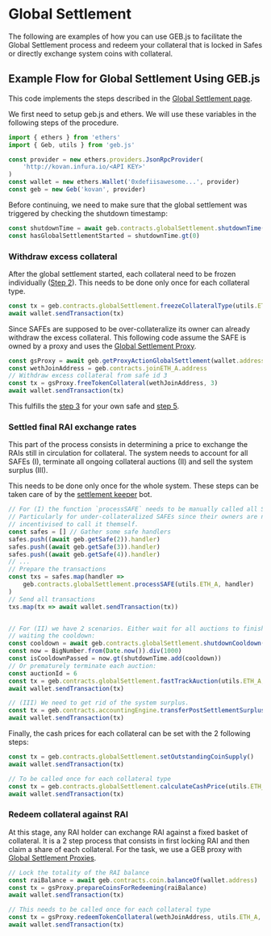 # Global Settlement

The following are examples of how you can use GEB.js to facilitate the Global Settlement process and redeem your collateral that is locked in Safes or directly exchange system coins with collateral.

## Example Flow for Global Settlement Using GEB.js

This code implements the steps described in the [Global Settlement page](https://docs.reflexer.finance/system-contracts/shutdown-module/global-settlement#the-shutdown-mechanism-9-crucial-steps). 

We first need to setup geb.js and ethers. We will use these variables in the following steps of the procedure.

```typescript
import { ethers } from 'ethers'
import { Geb, utils } from 'geb.js'

const provider = new ethers.providers.JsonRpcProvider(
    'http://kovan.infura.io/<API KEY>'
)
const wallet = new ethers.Wallet('0xdefiisawesome...', provider)
const geb = new Geb('kovan', provider)

```

Before continuing, we need to make sure that the global settlement was triggered by checking the shutdown timestamp: 

```typescript
const shutdownTime = await geb.contracts.globalSettlement.shutdownTime()
const hasGlobalSettlementStarted = shutdownTime.gt(0)
```

### Withdraw excess collateral

After the global settlement started, each collateral need to be frozen individually \([Step 2](https://docs.reflexer.finance/system-contracts/shutdown-module/global-settlement#2-cage-ilk)\). This needs to be done only once for each collateral type. 

```typescript
const tx = geb.contracts.globalSettlement.freezeCollateralType(utils.ETH_A)
await wallet.sendTransaction(tx)
```

Since SAFEs are supposed to be over-collateralize its owner can already withdraw the excess collateral. This following code assume the SAFE is owned by a proxy and uses the [Global Settlement Proxy](https://docs.reflexer.finance/geb-js/geb-js-global-settlement-proxies).

```typescript
const gsProxy = await geb.getProxyActionGlobalSettlement(wallet.address)
const wethJoinAddress = geb.contracts.joinETH_A.address
// Withdraw excess collateral from safe id 3
const tx = gsProxy.freeTokenCollateral(wethJoinAddress, 3)
await wallet.sendTransaction(tx)
```

This fulfills the [step 3](https://docs.reflexer.finance/system-contracts/shutdown-module/global-settlement#3-skim-ilk-urn) for your own safe and [step 5](https://docs.reflexer.finance/system-contracts/shutdown-module/global-settlement#5-free-ilk).  

### Settled final RAI exchange rates 

This part of the process consists in determining a price to exchange the RAIs still in circulation for collateral. The system needs to account for all SAFEs \(I\), terminate all ongoing collateral auctions \(II\) and sell the system surplus \(III\).

This needs to be done only once for the whole system. These steps can be taken care of by the [settlement keeper](https://github.com/reflexer-labs/settlement-keeper) bot.

```typescript
// For (I) the function `processSAFE` needs to be manually called all SAFEs.
// Particularly for under-collateralized SAFEs since their owners are not 
// incentivised to call it themself.
const safes = [] // Gather some safe handlers 
safes.push((await geb.getSafe(2)).handler)
safes.push((await geb.getSafe(3)).handler)
safes.push((await geb.getSafe(4)).handler)
// ...
// Prepare the transactions
const txs = safes.map(handler => 
    geb.contracts.globalSettlement.processSAFE(utils.ETH_A, handler)
)
// Send all transactions
txs.map(tx => await wallet.sendTransaction(tx))


// For (II) we have 2 scenarios. Either wait for all auctions to finish by 
// waiting the cooldown:
const cooldown = await geb.contracts.globalSettlement.shutdownCooldown()
const now = BigNumber.from(Date.now()).div(1000)
const isCooldownPassed = now.gt(shutdownTime.add(cooldown))
// Or prematurely terminate each auction:
const auctionId = 6
const tx = geb.contracts.globalSettlement.fastTrackAuction(utils.ETH_A, auctionId)
await wallet.sendTransaction(tx)

// (III) We need to get rid of the system surplus.
const tx = geb.contracts.accountingEngine.transferPostSettlementSurplus()
await wallet.sendTransaction(tx)

```

Finally, the cash prices for each collateral can be set with the 2 following steps:

```typescript
const tx = geb.contracts.globalSettlement.setOutstandingCoinSupply()
await wallet.sendTransaction(tx)

// To be called once for each collateral type
const tx = geb.contracts.globalSettlement.calculateCashPrice(utils.ETH_A)
await wallet.sendTransaction(tx)
```

### Redeem collateral against RAI

At this stage, any RAI holder can exchange RAI against a fixed basket of collateral. It is a 2 step process that consists in first locking RAI and then claim a share of each collateral. For the task, we use a GEB proxy with [Global Settlement Proxies](https://docs.reflexer.finance/geb-js/geb-js-global-settlement-proxies).

```typescript
// Lock the totality of the RAI balance
const raiBalance = await geb.contracts.coin.balanceOf(wallet.address)
const tx = gsProxy.prepareCoinsForRedeeming(raiBalance)
await wallet.sendTransaction(tx)

// This needs to be called once for each collateral type
const tx = gsProxy.redeemTokenCollateral(wethJoinAddress, utils.ETH_A, raiBalance)
await wallet.sendTransaction(tx)
```

